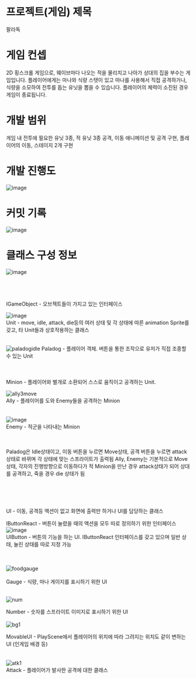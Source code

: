 # 프로젝트(게임) 제목
팔라독
# 게임 컨셉
2D 횡스크롤 게임으로, 웨이브마다 나오는 적을 물리치고 나아가 상대의 집을 부수는 게임입니다. 플레이어에게는 마나와 식량 스탯이 있고 마나를 사용해서 직접 공격하거나, 식량을 소모하여 전투를 돕는 유닛을 뽑을 수 있습니다. 플레이어의 체력이 소진된 경우 게임이 종료됩니다.

# 개발 범위
게임 내 전투에 필요한 유닛 3종, 적 유닛 3종 공격, 이동 애니메이션 및 공격 구현, 플레이어의 이동, 스테이지 2개 구현 

# 개발 진행도
![image](https://user-images.githubusercontent.com/44054161/236828442-985f9cc4-08f0-401f-836b-16a48cf33f8e.png)

# 커밋 기록
![image](https://user-images.githubusercontent.com/44054161/236828496-d7f13896-86db-47e5-be6f-10b5aa440b5a.png)

# 클래스 구성 정보
![image](https://user-images.githubusercontent.com/44054161/236828563-af1d19b3-14a7-4fa2-963b-49d0071c946c.png)
<br/><br/><br/><br/><br/>
IGameObject - 오브젝트들이 가지고 있는 인터페이스


![image](https://user-images.githubusercontent.com/44054161/236832857-d3de3244-f022-4fc1-ba15-8095dd8b7150.png)<br/>
Unit - move, idle, attack, die등의 여러 상태 및 각 상태에 따른 animation Sprite를 갖고, 타 Unit들과 상호작용하는 클래스
<br/><br/>

![paladogidle](https://user-images.githubusercontent.com/44054161/236831126-d2addfbb-575a-49bc-a6ff-825ea6c2dfdb.png)
Paladog - 플레이어 객체. 버튼을 통한 조작으로 유저가 직접 조종할 수 있는 Unit      
<br/><br/><br/>
Minion - 플레이어와 별개로 소환되어 스스로 움직이고 공격하는 Unit.



![ally3move](https://user-images.githubusercontent.com/44054161/236831154-2007be23-f5fc-4de2-baa2-e98c68f4e205.png)<br/>
Ally - 플레이어를 도와 Enemy들을 공격하는 Minion
<br/><br/><br/>
![image](https://user-images.githubusercontent.com/44054161/236831263-ddf1b3a5-b026-4ebd-901d-f1f270431bbd.png)<br/>
Enemy - 적군을 나타내는 Minion
<br/><br/><br/>

Paladog은 Idle상태이고, 이동 버튼을 누르면 Move상태, 공격 버튼을 누르면 attack상태로 바뀌며 각 상태에 맞는 스프라이트가 출력됨
Ally, Enemy는 기본적으로 Move상태, 각자의 진행방향으로 이동하다가 적 Minion을 만난 경우 attack상태가 되어 상대를 공격하고, 
죽을 경우 die 상태가 됨
<br/><br/><br/><br/><br/>

UI - 이동, 공격등 액션이 없고 화면에 출력만 하거나 UI를 담당하는 클래스



IButtonReact - 버튼이 눌렸을 때의 액션을 모두 따로 정의하기 위한 인터페이스<br/>
![image](https://user-images.githubusercontent.com/44054161/236830686-0652bcc3-d261-4e58-99ca-621555efe48c.png)<br/>
UIButton - 버튼의 기능을 하는 UI. IButtonReact 인터페이스를 갖고 있으며 일반 상태, 눌린 상태를 따로 지정 가능


<br/><br/>
![foodgauge](https://user-images.githubusercontent.com/44054161/236830942-dcd8c1f2-b7a1-4785-be40-7a40118920b8.png)<br/>
<br/>
Gauge - 식량, 마나 게이지를 표시하기 위한 UI
<br/><br/>

![num](https://user-images.githubusercontent.com/44054161/236831394-c61a5823-e687-44c3-b3fa-aa3fedcd0cdb.png)<br/>

Number - 숫자를 스프라이트 이미지로 표시하기 위한 UI
<br/><br/>
![bg1](https://user-images.githubusercontent.com/44054161/236831431-5e019b1b-4811-47a9-b267-cb37643f8ee4.png)<br/>

MovableUI - PlayScene에서 플레이어의 위치에 따라 그려지는 위치도 같이 변하는 UI (인게임 배경 등)
<br/><br/>    
![atk1](https://user-images.githubusercontent.com/44054161/236830875-f40a9d00-a090-4225-9135-fc2816b784cb.png)<br/>
Attack - 플레이어가 발사한 공격에 대한 클래스
